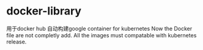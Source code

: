 # docker-library
用于docker hub 自动构建google container for kubernetes
Now the Docker file are not completly add.
All the images must compatable with kubernetes release.
